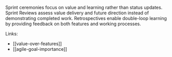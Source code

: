 Sprint ceremonies focus on value and learning rather than status updates. Sprint Reviews assess value delivery and future direction instead of demonstrating completed work. Retrospectives enable double-loop learning by providing feedback on both features and working processes.

Links:
- [[value-over-features]]
- [[agile-goal-importance]]
